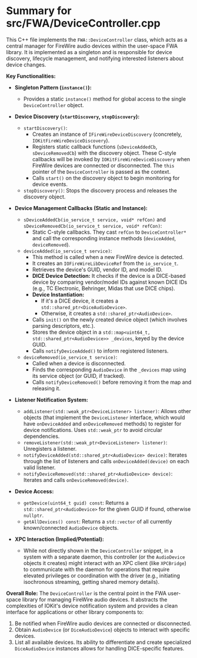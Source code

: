 # Summary for src/FWA/DeviceController.cpp

This C++ file implements the `FWA::DeviceController` class, which acts as a central manager for FireWire audio devices within the user-space FWA library. It is implemented as a singleton and is responsible for device discovery, lifecycle management, and notifying interested listeners about device changes.

**Key Functionalities:**

-   **Singleton Pattern (`instance()`):**
    -   Provides a static `instance()` method for global access to the single `DeviceController` object.

-   **Device Discovery (`startDiscovery`, `stopDiscovery`):**
    -   `startDiscovery()`:
        -   Creates an instance of `IFireWireDeviceDiscovery` (concretely, `IOKitFireWireDeviceDiscovery`).
        -   Registers static callback functions (`sDeviceAddedCb`, `sDeviceRemovedCb`) with the discovery object. These C-style callbacks will be invoked by `IOKitFireWireDeviceDiscovery` when FireWire devices are connected or disconnected. The `this` pointer of the `DeviceController` is passed as the context.
        -   Calls `start()` on the discovery object to begin monitoring for device events.
    -   `stopDiscovery()`: Stops the discovery process and releases the discovery object.

-   **Device Management Callbacks (Static and Instance):**
    -   `sDeviceAddedCb(io_service_t service, void* refCon)` and `sDeviceRemovedCb(io_service_t service, void* refCon)`:
        -   Static C-style callbacks. They cast `refCon` to `DeviceController*` and call the corresponding instance methods (`deviceAdded`, `deviceRemoved`).
    -   `deviceAdded(io_service_t service)`:
        -   This method is called when a new FireWire device is detected.
        -   It creates an `IOFireWireLibDeviceRef` from the `io_service_t`.
        -   Retrieves the device's GUID, vendor ID, and model ID.
        -   **DICE Device Detection:** It checks if the device is a DICE-based device by comparing vendor/model IDs against known DICE IDs (e.g., TC Electronic, Behringer, Midas that use DICE chips).
        -   **Device Instantiation:**
            -   If it's a DICE device, it creates a `std::shared_ptr<DiceAudioDevice>`.
            -   Otherwise, it creates a `std::shared_ptr<AudioDevice>`.
        -   Calls `init()` on the newly created device object (which involves parsing descriptors, etc.).
        -   Stores the device object in a `std::map<uint64_t, std::shared_ptr<AudioDevice>> _devices`, keyed by the device GUID.
        -   Calls `notifyDeviceAdded()` to inform registered listeners.
    -   `deviceRemoved(io_service_t service)`:
        -   Called when a device is disconnected.
        -   Finds the corresponding `AudioDevice` in the `_devices` map using its service object (or GUID, if tracked).
        -   Calls `notifyDeviceRemoved()` before removing it from the map and releasing it.

-   **Listener Notification System:**
    -   `addListener(std::weak_ptr<DeviceListener> listener)`: Allows other objects (that implement the `DeviceListener` interface, which would have `onDeviceAdded` and `onDeviceRemoved` methods) to register for device notifications. Uses `std::weak_ptr` to avoid circular dependencies.
    -   `removeListener(std::weak_ptr<DeviceListener> listener)`: Unregisters a listener.
    -   `notifyDeviceAdded(std::shared_ptr<AudioDevice> device)`: Iterates through the list of listeners and calls `onDeviceAdded(device)` on each valid listener.
    -   `notifyDeviceRemoved(std::shared_ptr<AudioDevice> device)`: Iterates and calls `onDeviceRemoved(device)`.

-   **Device Access:**
    -   `getDevice(uint64_t guid) const`: Returns a `std::shared_ptr<AudioDevice>` for the given GUID if found, otherwise `nullptr`.
    -   `getAllDevices() const`: Returns a `std::vector` of all currently known/connected `AudioDevice` objects.

-   **XPC Interaction (Implied/Potential):**
    -   While not directly shown in the `DeviceController` snippet, in a system with a separate daemon, this controller (or the `AudioDevice` objects it creates) might interact with an XPC client (like `XPCBridge`) to communicate with the daemon for operations that require elevated privileges or coordination with the driver (e.g., initiating isochronous streaming, getting shared memory details).

**Overall Role:**
The `DeviceController` is the central point in the FWA user-space library for managing FireWire audio devices. It abstracts the complexities of IOKit's device notification system and provides a clean interface for applications or other library components to:
1.  Be notified when FireWire audio devices are connected or disconnected.
2.  Obtain `AudioDevice` (or `DiceAudioDevice`) objects to interact with specific devices.
3.  List all available devices.
Its ability to differentiate and create specialized `DiceAudioDevice` instances allows for handling DICE-specific features.
